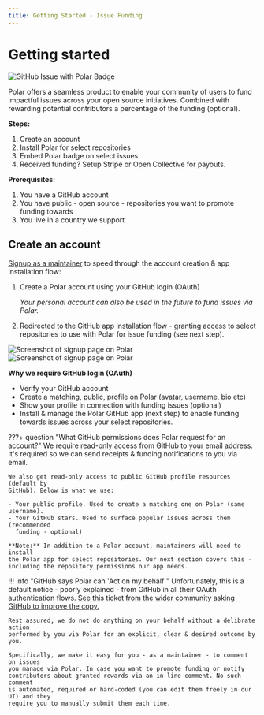 ```yaml
---
title: Getting Started - Issue Funding
---
```


# Getting started

![GitHub Issue with Polar Badge](/assets/maintainers/issue-funding/gh-badged-dark.jpg#only-dark)


Polar offers a seamless product to enable your community of users to
fund impactful issues across your open source initiatives. Combined with
rewarding potential contributors a percentage of the funding (optional).

**Steps:**

1. Create an account
2. Install Polar for select repositories
3. Embed Polar badge on select issues
4. Received funding? Setup Stripe or Open Collective for payouts.

**Prerequisites:**

1. You have a GitHub account
2. You have public - open source - repositories you want to promote funding
   towards
3. You live in a country we support


## Create an account

[Signup as a maintainer](https://polar.sh/signup/maintainer) to speed through
the account creation & app installation flow:

1. Create a Polar account using your GitHub login (OAuth)

    *Your personal account can also be used in the future to fund issues via Polar.*

2. Redirected to the GitHub app installation flow - granting access to select repositories to use with Polar for issue funding (see next step).

![Screenshot of signup page on Polar](/assets/maintainers/issue-funding/signup-light.jpg#only-light)
![Screenshot of signup page on Polar](/assets/maintainers/issue-funding/signup-dark.jpg#only-dark)

**Why we require GitHub login (OAuth)**

- Verify your GitHub account
- Create a matching, public, profile on Polar (avatar, username, bio etc)
- Show your profile in connection with funding issues (optional)
- Install & manage the Polar GitHub app (next step) to enable funding towards
  issues across your select repositories.


???+ question "What GitHub permissions does Polar request for an account?"
    We require read-only access from GitHub to your email address. It's
    required so we can send receipts & funding notifications to you via email.

    We also get read-only access to public GitHub profile resources (default by
    GitHub). Below is what we use:

    - Your public profile. Used to create a matching one on Polar (same username).
    - Your GitHub stars. Used to surface popular issues across them (recommended
      funding - optional)

    **Note:** In addition to a Polar account, maintainers will need to install
    the Polar app for select repositories. Our next section covers this -
    including the repository permissions our app needs.


!!! info "GitHub says Polar can 'Act on my behalf'"
    Unfortunately, this is a default notice - poorly explained - from GitHub in all their OAuth
    authentication flows. [See this ticket from the wider community asking GitHub to improve
    the copy.](https://github.com/orgs/community/discussions/37117b)

    Rest assured, we do not do anything on your behalf without a delibrate action
    performed by you via Polar for an explicit, clear & desired outcome by you.

    Specifically, we make it easy for you - as a maintainer - to comment on issues
    you manage via Polar. In case you want to promote funding or notify
    contributors about granted rewards via an in-line comment. No such comment
    is automated, required or hard-coded (you can edit them freely in our UI) and they
    require you to manually submit them each time.
